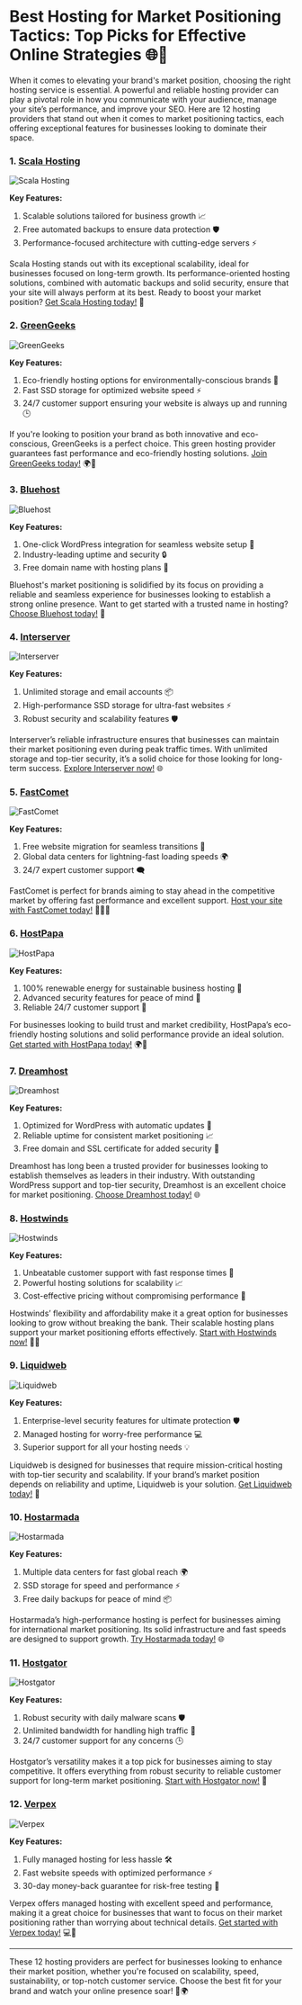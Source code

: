 # Best Hosting for Market Positioning Tactics: Top Picks for Effective Online Strategies 🌐🚀

When it comes to elevating your brand's market position, choosing the right hosting service is essential. A powerful and reliable hosting provider can play a pivotal role in how you communicate with your audience, manage your site’s performance, and improve your SEO. Here are 12 hosting providers that stand out when it comes to market positioning tactics, each offering exceptional features for businesses looking to dominate their space.

### 1. [Scala Hosting](https://snipitx.com/scala-jy)
![Scala Hosting](https://i.imgur.com/uJ5JIK3.png "Scala Web Hosting")

**Key Features:**
1. Scalable solutions tailored for business growth 📈
2. Free automated backups to ensure data protection 🛡️
3. Performance-focused architecture with cutting-edge servers ⚡

Scala Hosting stands out with its exceptional scalability, ideal for businesses focused on long-term growth. Its performance-oriented hosting solutions, combined with automatic backups and solid security, ensure that your site will always perform at its best. Ready to boost your market position? [Get Scala Hosting today!](https://snipitx.com/scala-jy) 🌟

### 2. [GreenGeeks](https://snipitx.com/greengeeks-jy)
![GreenGeeks](https://i.imgur.com/eEwuntu.jpg "GreenGeeks Hosting")

**Key Features:**
1. Eco-friendly hosting options for environmentally-conscious brands 🌱
2. Fast SSD storage for optimized website speed ⚡
3. 24/7 customer support ensuring your website is always up and running 🕒

If you're looking to position your brand as both innovative and eco-conscious, GreenGeeks is a perfect choice. This green hosting provider guarantees fast performance and eco-friendly hosting solutions. [Join GreenGeeks today!](https://snipitx.com/greengeeks-jy) 🌍💚

### 3. [Bluehost](https://snipitx.com/bluehost-jy)
![Bluehost](https://i.imgur.com/PasFF9E.jpeg "Bluehost Hosting")

**Key Features:**
1. One-click WordPress integration for seamless website setup 🔧
2. Industry-leading uptime and security 🔒
3. Free domain name with hosting plans 🎁

Bluehost's market positioning is solidified by its focus on providing a reliable and seamless experience for businesses looking to establish a strong online presence. Want to get started with a trusted name in hosting? [Choose Bluehost today!](https://snipitx.com/bluehost-jy) 🚀

### 4. [Interserver](https://snipitx.com/interserver-jy)
![Interserver](https://i.imgur.com/OM5dOEW.jpeg "Interserver Hosting")

**Key Features:**
1. Unlimited storage and email accounts 📦
2. High-performance SSD storage for ultra-fast websites ⚡
3. Robust security and scalability features 🛡️

Interserver’s reliable infrastructure ensures that businesses can maintain their market positioning even during peak traffic times. With unlimited storage and top-tier security, it’s a solid choice for those looking for long-term success. [Explore Interserver now!](https://snipitx.com/interserver-jy) 🌐

### 5. [FastComet](https://snipitx.com/fastcomet-jy)
![FastComet](https://i.imgur.com/7qgXuWp.png "FastComet Hosting")

**Key Features:**
1. Free website migration for seamless transitions 🔄
2. Global data centers for lightning-fast loading speeds 🌍
3. 24/7 expert customer support 🗨️

FastComet is perfect for brands aiming to stay ahead in the competitive market by offering fast performance and excellent support. [Host your site with FastComet today!](https://snipitx.com/fastcomet-jy) 🏃‍♂️💨

### 6. [HostPapa](https://snipitx.com/hostpapa-jy)
![HostPapa](https://i.imgur.com/ouDTkvl.jpeg "HostPapa Hosting")

**Key Features:**
1. 100% renewable energy for sustainable business hosting 🌱
2. Advanced security features for peace of mind 🔐
3. Reliable 24/7 customer support 🌟

For businesses looking to build trust and market credibility, HostPapa’s eco-friendly hosting solutions and solid performance provide an ideal solution. [Get started with HostPapa today!](https://snipitx.com/hostpapa-jy) 🌍💚

### 7. [Dreamhost](https://snipitx.com/dreamhost-jy)
![Dreamhost](https://i.imgur.com/rXIg8ip.jpeg "Dreamhost Hosting")

**Key Features:**
1. Optimized for WordPress with automatic updates 🔄
2. Reliable uptime for consistent market positioning 📈
3. Free domain and SSL certificate for added security 🔐

Dreamhost has long been a trusted provider for businesses looking to establish themselves as leaders in their industry. With outstanding WordPress support and top-tier security, Dreamhost is an excellent choice for market positioning. [Choose Dreamhost today!](https://snipitx.com/dreamhost-jy) 🌐

### 8. [Hostwinds](https://snipitx.com/hostwinds-jy)
![Hostwinds](https://i.imgur.com/53aSNXx.jpeg "Hostwinds Hosting")

**Key Features:**
1. Unbeatable customer support with fast response times 💬
2. Powerful hosting solutions for scalability 📈
3. Cost-effective pricing without compromising performance 💸

Hostwinds’ flexibility and affordability make it a great option for businesses looking to grow without breaking the bank. Their scalable hosting plans support your market positioning efforts effectively. [Start with Hostwinds now!](https://snipitx.com/hostwinds-jy) 💼✨

### 9. [Liquidweb](https://snipitx.com/liquidweb-jy)
![Liquidweb](https://i.imgur.com/4IvT9SC.jpeg "Liquidweb Hosting")

**Key Features:**
1. Enterprise-level security features for ultimate protection 🛡️
2. Managed hosting for worry-free performance 💻
3. Superior support for all your hosting needs 💡

Liquidweb is designed for businesses that require mission-critical hosting with top-tier security and scalability. If your brand’s market position depends on reliability and uptime, Liquidweb is your solution. [Get Liquidweb today!](https://snipitx.com/liquidweb-jy) 🔐

### 10. [Hostarmada](https://snipitx.com/hostarmada-jy)
![Hostarmada](https://i.imgur.com/KFbdf3o.jpeg "Hostarmada Hosting")

**Key Features:**
1. Multiple data centers for fast global reach 🌍
2. SSD storage for speed and performance ⚡
3. Free daily backups for peace of mind 📦

Hostarmada’s high-performance hosting is perfect for businesses aiming for international market positioning. Its solid infrastructure and fast speeds are designed to support growth. [Try Hostarmada today!](https://snipitx.com/hostarmada-jy) 🌐

### 11. [Hostgator](https://snipitx.com/hostgator-jy)
![Hostgator](https://i.imgur.com/BcVkH57.jpeg "Hostgator Hosting")

**Key Features:**
1. Robust security with daily malware scans 🛡️
2. Unlimited bandwidth for handling high traffic 🚀
3. 24/7 customer support for any concerns 🕒

Hostgator’s versatility makes it a top pick for businesses aiming to stay competitive. It offers everything from robust security to reliable customer support for long-term market positioning. [Start with Hostgator now!](https://snipitx.com/hostgator-jy) 🌟

### 12. [Verpex](https://snipitx.com/verpex-jy)
![Verpex](https://i.imgur.com/6x5LhiS.jpeg "Verpex Hosting")

**Key Features:**
1. Fully managed hosting for less hassle 🛠️
2. Fast website speeds with optimized performance ⚡
3. 30-day money-back guarantee for risk-free testing 💸

Verpex offers managed hosting with excellent speed and performance, making it a great choice for businesses that want to focus on their market positioning rather than worrying about technical details. [Get started with Verpex today!](https://snipitx.com/verpex-jy) 💻💼

---

These 12 hosting providers are perfect for businesses looking to enhance their market position, whether you're focused on scalability, speed, sustainability, or top-notch customer service. Choose the best fit for your brand and watch your online presence soar! 🚀🌍
